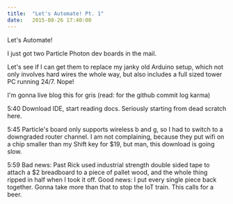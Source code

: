 ```yaml
---
title:  "Let's Automate! Pt. 1"
date:   2015-08-26 17:40:00
---
```


Let's Automate!

I just got two Particle Photon dev boards in the mail.

Let's see if I can get them to replace my janky old Arduino setup, which not only involves hard wires the whole way, but also includes a full sized tower PC running 24/7. Nope!

I'm gonna live blog this for gris (read: for the github commit log karma)

5:40 Download IDE, start reading docs. Seriously starting from dead scratch here.

5:45 Particle's board only supports wireless b and g, so I had to switch to a downgraded router channel. I am not complaining, because they put wifi on a chip smaller than my Shift key for $19, but man, this download is going slow.

5:59 Bad news: Past Rick used industrial strength double sided tape to attach a $2 breadboard to a piece of pallet wood, and the whole thing ripped in half when I took it off. Good news: I put every single piece back together. Gonna take more than that to stop the IoT train. This calls for a beer.

